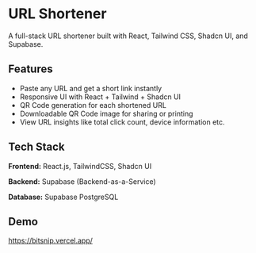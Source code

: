 # URL Shortener

A full-stack URL shortener built with React, Tailwind CSS, Shadcn UI, and Supabase.

## Features

- Paste any URL and get a short link instantly  
- Responsive UI with React + Tailwind + Shadcn UI  
- QR Code generation for each shortened URL  
- Downloadable QR Code image for sharing or printing
- View URL insights like total click count, device information etc.

  
## Tech Stack

**Frontend:** React.js, TailwindCSS, Shadcn UI

**Backend:** Supabase (Backend-as-a-Service)

**Database:**  Supabase PostgreSQL

## Demo

https://bitsnip.vercel.app/
